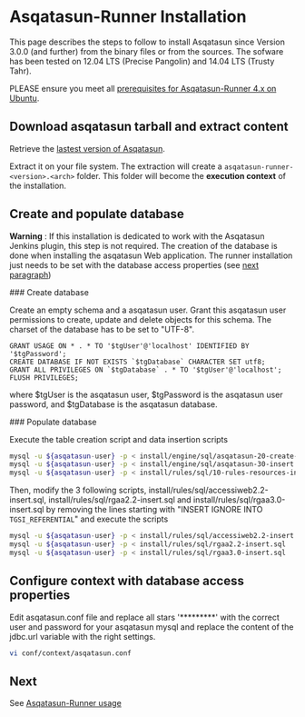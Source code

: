 # Asqatasun-Runner Installation

This page describes the steps to follow to install Asqatasun since Version 3.0.0 (and further) from the binary files or from the sources. The sofware has been tested on 12.04 LTS (Precise Pangolin) and 14.04 LTS (Trusty Tahr).

PLEASE ensure you meet all [prerequisites for Asqatasun-Runner 4.x on Ubuntu](prerequisites-runner.md).

## Download asqatasun tarball and extract content

Retrieve the [lastest version of Asqatasun](https://github.com/Asqatasun/Asqatasun/releases/latest). 

Extract it on your file system. The extraction will create a `asqatasun-runner-<version>.<arch>` folder. This folder will become the **execution context** of the installation.

## Create and populate database

**Warning** : If this installation is dedicated to work with the Asqatasun Jenkins plugin, this step is not required. The creation of the database is done when installing the asqatasun Web application. The runner installation just needs to be set with the database access properties (see [next paragraph](#configure-context-with-database-access-properties))

### Create database

Create an empty schema and a asqatasun user. Grant this asqatasun user permissions to create, update and delete objects for this schema. The charset of the database has to be set to "UTF-8".

```mysql
GRANT USAGE ON * . * TO '$tgUser'@'localhost' IDENTIFIED BY '$tgPassword';
CREATE DATABASE IF NOT EXISTS `$tgDatabase` CHARACTER SET utf8;
GRANT ALL PRIVILEGES ON `$tgDatabase` . * TO '$tgUser'@'localhost';
FLUSH PRIVILEGES;
```

where $tgUser is the asqatasun user, $tgPassword is the asqatasun user password, and $tgDatabase is the asqatasun database.

### Populate database

Execute the table creation script and data insertion scripts

```sh
mysql -u ${asqatasun-user} -p < install/engine/sql/asqatasun-20-create-tables.sql
mysql -u ${asqatasun-user} -p < install/engine/sql/asqatasun-30-insert.sql 
mysql -u ${asqatasun-user} -p < install/rules/sql/10-rules-resources-insert.sql
```

Then, modify the 3 following scripts, install/rules/sql/accessiweb2.2-insert.sql, install/rules/sql/rgaa2.2-insert.sql and install/rules/sql/rgaa3.0-insert.sql by removing the lines starting with "INSERT IGNORE INTO `TGSI_REFERENTIAL`" and execute the scripts

```sh
mysql -u ${asqatasun-user} -p < install/rules/sql/accessiweb2.2-insert.sql
mysql -u ${asqatasun-user} -p < install/rules/sql/rgaa2.2-insert.sql
mysql -u ${asqatasun-user} -p < install/rules/sql/rgaa3.0-insert.sql
```

## Configure context with database access properties

Edit asqatasun.conf file and replace all stars '\*\*\*\*\*\*\*\*\*' with the correct user and password for your asqatasun mysql and replace the content of the jdbc.url variable with the right settings.

```sh
vi conf/context/asqatasun.conf
```

## Next

See [Asqatasun-Runner usage](usage-runner.md)

